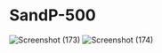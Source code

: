 # SandP-500


![Screenshot (173)](https://github.com/Jabbark/SandP-500/assets/139176049/428fb37c-c461-44f8-b0fb-c06e24b3297c)
![Screenshot (174)](https://github.com/Jabbark/SandP-500/assets/139176049/59034b78-05b4-42ea-8232-9e39c2205ee5)
